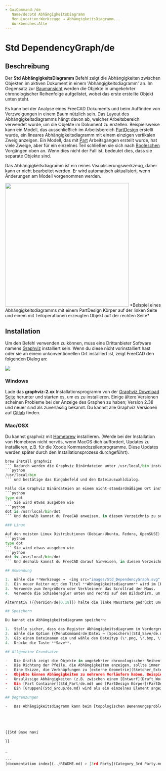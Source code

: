 ```yaml
---
- GuiCommand:/de
   Name/de:Std AbhängigkeitsDiagramm
   MenuLocation:Werkzeuge → AbhängigkeitsDiagramm...
   Workbenches:Alle
---
```


# Std DependencyGraph/de

## Beschreibung

Der **Std AbhängigkeitsDiagramm** Befehl zeigt die Abhängigkeiten zwischen Objekten im aktiven Dokument in einem \'Abhängigkeitsdiagramm\' an. Im Gegensatz zur [Baumansicht](Tree_view/de.md) werden die Objekte in umgekehrter chronologischer Reihenfolge aufgelistet, wobei das erste erstellte Objekt unten steht.

Es kann bei der Analyse eines FreeCAD Dokuments und beim Auffinden von Verzweigungen in einem Baum nützlich sein. Das Layout des Abhängigkeitsdiagramms hängt davon ab, welcher Arbeitsbereich verwendet wurde, um die Objekte im Dokument zu erstellen. Beispielsweise kann ein Modell, das ausschließlich im Arbeitsbereich [PartDesign](PartDesign_Workbench/de.md) erstellt wurde, ein lineares Abhängigkeitsdiagramm mit einem einzigen vertikalen Zweig anzeigen. Ein Modell, das mit [Part](Part_Workbench/de.md) Arbeitsgängen erstellt wurde, hat viele Zweige, aber für ein einzelnes Teil schließen sie sich nach [Booleschen](Part_Boolean/de.md) Vorgängen oben an. Wenn dies nicht der Fall ist, bedeutet dies, dass sie separate Objekte sind.

Das Abhängigkeitsdiagramm ist ein reines Visualisierungswerkzeug, daher kann er nicht bearbeitet werden. Er wird automatisch aktualisiert, wenn Änderungen am Modell vorgenommen werden.

<img alt="" src=images/Std_DependencyGraph_example.svg  style="width:400px;"> 
*Beispiel eines Abhängigkeitsdiagramms mit einem PartDesign Körper auf der linken Seite und einem mit Teiloperationen erzeugten Objekt auf der rechten Seite*

## Installation

Um den Befehl verwenden zu können, muss eine Drittanbieter Software namens [Graphviz](http://graphviz.org/) installiert sein. Wenn du diese nicht vorinstalliert hast oder sie an einem unkonventionellen Ort installiert ist, zeigt FreeCAD den folgenden Dialog an:

![](images/FreeCAD-0.17-missing-Graphviz-error-dialogue.png )

### Windows

Lade das **graphviz-2.xx** Installationsprogramm von der [Graphviz Download Seite](https://graphviz.org/download/#windows) herunter und starten es, um es zu installieren. Einige ältere Versionen scheinen Probleme bei der Anzeige des Graphen zu haben; Version 2.38 und neuer sind als zuverlässig bekannt. Du kannst alle Graphviz Versionen auf [Gitlab](https://gitlab.com/graphviz/graphviz/-/releases) finden.

### Mac/OSX

Du kannst graphviz mit [Homebrew](https://brew.sh/) installieren. (Werde bei der Installation von Homebrew nicht nervös, wenn MacOS dich auffordert, Updates zu installieren, z.B. für die Xcode Kommandozeilenprogramme. Diese Updates werden später durch den Installationsprozess durchgeführt). 
```python
brew install graphviz
``` Dadurch werden die Graphviz Binärdateien unter /usr/local/bin installiert. FreeCAD wird dort ganz von selbst suchen. Wenn das Programm dort nicht gefunden wird, wirst du aufgefordert, den Pfad einzugeben. Leider können wir vom Dateidialog aus, der aus **Werkzeuge → Abhängigkeitsdiagramm...** aufgerufen wird, nicht direkt dorthin navigieren. Wenn du den Dateiauswahldialog erhälst, hast du zwei Möglichkeiten: Du kannst die Tastenkombination Cmd+Shift+. verwenden, die dir alle ausgeblendeten Elemente anzeigt. Oder du verwendest die Tastenkombination Cmd+Shift+G, um ein Eingabefeld für den Pfad zu erhalten. Eingabe von 
```python
/usr/local/bin
``` und bestätige das Eingabefeld und den Dateiauswahldialog.

Falls die Graphviz Binärdateien an einem nicht-standardmäßigen Ort installiert sind, versuche, das Programm mit dem Befehl zu finden 
```python
type dot
``` Sie wird etwas ausgeben wie 
```python
dot is /usr/local/bin/dot
``` Und deshalb kannst du FreeCAD anweisen, in diesem Verzeichnis zu suchen.

### Linux

Auf den meisten Linux Distributionen (Debian/Ubuntu, Fedora, OpenSUSE) musst du nur das Paket graphviz aus den Repositorien installieren. Ähnlich wie bei Mac/OSX versuche jedoch, in Fällen, in denen die Graphviz Binärdateien an einem nicht standardmäßigen Ort installiert sind, das Programm mit dem Befehl zu finden: 
```python
type dot
``` Sie wird etwas ausgeben wie 
```python
dot is /usr/local/bin/dot
``` Und deshalb kannst du FreeCAD darauf hinweisen, in diesem Verzeichnis zu suchen.

## Anwendung

1.  Wähle die **Werkzeuge →  <img src="images/Std_DependencyGraph.svg" width=16px> Abhängigkeitsdiagramm...** Option aus dem Menü.
2.  Ein neuer Reiter mit dem Titel **Abhängigkeitsdiagramm** wird im [Hauptansichtsbereich](Main_view_area/de.md) geöffnet.
3.  Verwende zum Vergrößern oder Verkleinern das Scrollrad der Maus.
4.  Verwende die Schieberegler unten und rechts auf dem Bildschirm, um die Ansicht zu verschieben.

Alternativ ({{Version/de|0.19}}) halte die linke Maustaste gedrückt und bewege die Maus.

## Speichern

Du kannst ein Abhängigkeitsdiagramm speichern:

1.  Stelle sicher, dass das Register Abhängigkeitsdiagramm im Vordergrund ist.
2.  Wähle die Option {{MenuCommand/de|Datei → [Speichern](Std_Save/de.md)}} oder {{MenuCommand/de|Datei  → [Speichern als](Std_SaveAs/de.md)}} aus dem Menü.
3.  Gib einen Dateinamen ein und wähle den Dateityp (\*.png, \*.bmp, \*.gif, \*.jpg, \*.svg oder \*.pdf).
4.  Drücke die Taste **Save**.

## Allgemeine Grundsätze 

-   Die Grafik zeigt die Objekte in umgekehrter chronologischer Reihenfolge.
-   Die Richtung der Pfeile, die Abhängigkeiten anzeigen, sollte immer nach unten zeigen, vom untergeordneten Objekt zum übergeordneten Objekt. Ein Pfeil, der nach oben zeigt, weist auf eine zyklische Abhängigkeit hin, ein Problem, das gelöst werden muss.
-   Eine Skizze, die Verknüpfungen zu [externe Geometrie](Sketcher_External/de.md) enthält, hat eine Zahl mit dem Suffix \"x\", neben dem Pfeil, der sie mit seinem Vorläufer verbindet, die die Anzahl der in der Skizze verknüpften externen Geometrien anzeigt.
-   Objekte können Abhängigkeiten zu mehreren Vorläufern haben. Beispielsweise kann bei einem Modell, das in [PartDesign](PartDesign_Workbench/de.md) erstellt wurde, eine Tasche mit ihrer Skizze und mit dem Polster Formelement verknüpft sein, das ihr vorausging.
-   Unzulässige Abhängigkeiten (z.B. zwischen einem [Entwurf](Draft_Workbench/de.md)/[Part](Part_Workbench/de.md) Vorgang und einem Element innerhalb eines PartDesign Körpers) werden mit einem roten Pfeil angezeigt. Diese Verknüpfungstyp zeigt normalerweise einen \'Verknüpfungen gehen außerhalb des zulässigen Bereichs\' Fehler in der [Berichtsansicht](Report_view/de.md) an.
-   Ein [Part Container](Std_Part/de.md) und [PartDesign Körper](PartDesign_Body/de.md) umschließen ihren Inhalt innerhalb eines Rahmens mit einem zufällig gefärbten Hintergrund. Ihr Ursprung umschließt ebenfalls seinen Inhalt (Standardebenen und -achsen) in einem Rahmen.
-   Ein [Gruppen](Std_Group/de.md) wird als ein einzelnes Element angezeigt, das mit seinem Inhalt verknüpft ist.

## Begrenzungen

-   Das Abhängigkeitsdiagramm kann beim [topologischen Benennungsproblem](topological_naming_problem/de.md) nicht helfen. Wenn eine Skizze nach einer Bearbeitung die Flächen eines Formelements wechselt, ist sie immer noch mit dem Formelement verknüpft. Selbst wenn einige Formelemente gebrochen sind, bleibt das Abhängigkeitsdiagramm unverändert.





{{Std Base navi

}}  

_

---
[documentation index](../README.md) > [3rd Party](Category_3rd Party.md) > Std DependencyGraph/de
